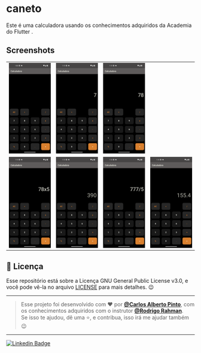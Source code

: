 # caneto

Este é uma calculadora usando os conhecimentos adquiridos da Academia do Flutter .


## Screenshots

<table> 
  <tr>
    <td> 
      <img width="250" src="https://github.com/caneto/calculator-app/blob/main/screenshots/foto_calculadora.png"/> 
    </td>
    <td>
      <img width="250" src="https://github.com/caneto/calculator-app/blob/main/screenshots/foto_calculadora1.png"/> 
    </td>
    <td> 
      <img width="250" src="https://github.com/caneto/calculator-app/blob/main/screenshots/foto_calculadora2.png"/> 
    </td>
  </tr>
  
  <tr>
    <td>
      <img width="250" src="https://github.com/caneto/calculator-app/blob/main/screenshots/foto_calculadora3.png"/> 
    </td>
    <td>
      <img width="250" src="https://github.com/caneto/calculator-app/blob/main/screenshots/foto_calculadora4.png"/>
    </td>
    <td> 
      <img width="250" src="https://github.com/caneto/calculator-app/blob/main/screenshots/foto_calculadora5.png"/>
    </td>
    <td> 
      <img width="250" src="https://github.com/caneto/calculator-app/blob/main/screenshots/foto_calculadora6.png"/>
    </td>
  </tr>
  
</table>

<h2>📝 Licença</h2>

<p>
   Esse repositório está sobre a Licença GNU General Public License v3.0, e você pode vê-la no arquivo <a href="https://github.com/caneto/calculator-app/blob/main/LICENSE">LICENSE</a> para mais detalhes. 😉
</p>


---

   >Esse projeto foi desenvolvido com ❤️ por **[@Carlos Alberto Pinto](https://www.linkedin.com/in/canetorj/)**, com os conhecimentos adquiridos com o instrutor **[@Rodrigo Rahman](https://br.linkedin.com/in/rodrigo-rahman)**.<br>
   Se isso te ajudou, dê uma ⭐, e contribua, isso irá me ajudar também 😉

---


[![Linkedin Badge](https://img.shields.io/badge/-Carlos%20Alberto-292929?style=flat-square&logo=Linkedin&logoColor=white&link=https://www.linkedin.com/in/canetorj/)](https://www.linkedin.com/in/canetorj/)